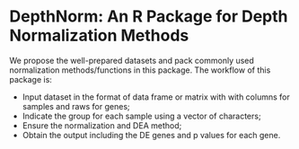 # DepthNorm: An R Package for Depth Normalization Methods

We propose the well-prepared datasets and pack commonly used normalization methods/functions in this package. The workflow of this package is: 
* Input dataset in the format of data frame or matrix with with columns for samples and raws for genes;
* Indicate the group for each sample using a vector of characters;
* Ensure the normalization and DEA method;
* Obtain the output including the DE genes and p values for each gene.
